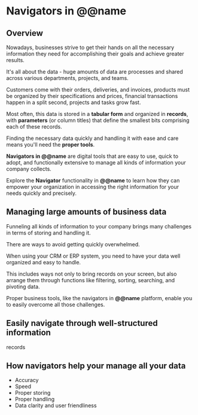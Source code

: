 # Navigators in @@name

## Overview

Nowadays, businesses strive to get their hands on all the necessary information they need for accomplishing their goals and achieve greater results.  

It's all about the data - huge amounts of data are processes and shared across various departments, projects, and teams.  

Customers come with their orders, deliveries, and invoices, products must be organized by their specifications and prices, financial transactions happen in a split second, projects and tasks grow fast.  

Most often, this data is stored in a **tabular form** and organized in **records**, with **parameters** (or column titles) that define the smallest bits comprising each of these records.  

Finding the necessary data quickly and handling it with ease and care means you'll need the **proper tools**.  

**Navigators in @@name** are digital tools that are easy to use, quick to adopt, and functionally extensive to manage all kinds of information your company collects.  

Explore the **Navigator** functionality in **@@name** to learn how they can empower your organization in accessing the right information for your needs quickly and precisely.  

## Managing large amounts of business data

Funneling all kinds of information to your company brings many challenges in terms of storing and handling it.  

There are ways to avoid getting quickly overwhelmed.  

When using your CRM or ERP system, you need to have your data well organized and easy to handle.  

This includes ways not only to bring records on your screen, but also arrange them through functions like filtering, sorting, searching, and pivoting data.  

Proper business tools, like the navigators in **@@name** platform, enable you to easily overcome all those challenges.  



## Easily navigate through well-structured information

records

## How navigators help your manage all your data






* Accuracy
* Speed
* Proper storing
* Proper handling
* Data clarity and user friendliness
